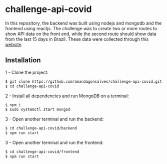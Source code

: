 # challenge-api-covid

In this repository, the backend was built using nodejs and mongodb and the frontend using reactjs. The challenge was to create two or more routes to show API data on the front end, while the second route should show data from the last 15 days in Brazil. These data were collected through this [website](https://rapidapi.com/pillious/api/who-covid-19-data).

## Installation

1 - Clone the project:

```bash
$ git clone https://github.com/amandagonsalves/challenge-api-covid.git challenge-api-covid
$ cd challenge-api-covid
```

2 - Install all dependencies and run MongoDB on a terminal:

```bash
$ npm i
$ sudo systemctl start mongod
```

3 - Open another terminal and run the backend:

```bash
$ cd challenge-api-covid/backend
$ npm run start
```

3 - Open another terminal and run the frontend:

```bash
$ cd challenge-api-covid/frontend
$ npm run start
```